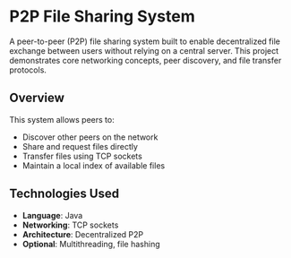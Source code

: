 # P2P File Sharing System

A peer-to-peer (P2P) file sharing system built to enable decentralized file exchange between users without relying on a central server. This project demonstrates core networking concepts, peer discovery, and file transfer protocols.

## Overview

This system allows peers to:

- Discover other peers on the network
- Share and request files directly
- Transfer files using TCP sockets
- Maintain a local index of available files

## Technologies Used

- **Language**: Java
- **Networking**: TCP sockets
- **Architecture**: Decentralized P2P
- **Optional**: Multithreading, file hashing
